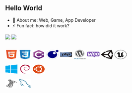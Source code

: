 ## Hello World

- 💬 About me: Web, Game, App Developer
- ⚡ Fun fact: how did it work?

<div align="left">
  <img height="180em" src="https://github-readme-stats.vercel.app/api?username=islandesilva&show_icons=true&theme=dark&include_all_commits=true&count_private=true"/>
  <img height="180em" src="https://github-readme-stats.vercel.app/api/top-langs/?username=islandesilva&layout=compact&langs_count=7&theme=dark"/>
</div></p>
  
  <div style="display: inline_block">
  <!--Linguagens --><br>
  <img align="center" alt="HTML5" height="30" width="40" src="https://raw.githubusercontent.com/devicons/devicon/master/icons/html5/html5-original.svg">
  <img align="center" alt="CSS3" height="30" width="40" src="https://raw.githubusercontent.com/devicons/devicon/master/icons/css3/css3-original.svg">
  <img align="center" alt="Csharp" height="30" width="40" src="https://raw.githubusercontent.com/devicons/devicon/master/icons/csharp/csharp-original.svg">   
  <img align="center" alt="LUA" height="30" width="40" src="https://github.com/devicons/devicon/blob/master/icons/lua/lua-original.svg">   
  <img align="center" alt="PHP" height="30" width="40" src="https://github.com/devicons/devicon/blob/master/icons/php/php-original.svg">  
  <img align="center" alt="WPress" height="30" width="40" src="https://github.com/devicons/devicon/blob/master/icons/wordpress/wordpress-original.svg">   
  <img align="center" alt="Woo" height="30" width="40" src="https://github.com/devicons/devicon/blob/master/icons/woocommerce/woocommerce-original.svg">  
  <img align="center" alt="Unity" height="30" width="40" src="https://github.com/devicons/devicon/blob/master/icons/unity/unity-original.svg">   
  <img align="center" alt="Unreal" height="30" width="40" src="https://github.com/devicons/devicon/blob/master/icons/unrealengine/unrealengine-original.svg">     
</div>
<!--Sistemas Operacionais --><br>
  <div style="display: inline_block">
  <img align="center" alt="Windows" height="30" width="40" src="https://github.com/devicons/devicon/blob/master/icons/windows8/windows8-original.svg">
  <img align="center" alt="Debian" height="30" width="40" src="https://github.com/devicons/devicon/blob/master/icons/debian/debian-original.svg">
  <img align="center" alt="Ubuntu" height="30" width="40" src="https://github.com/devicons/devicon/blob/master/icons/ubuntu/ubuntu-plain.svg">   
</div>
<!--Base de Dados --><br>
  <div style="display: inline_block">
  <img align="center" alt="MSSQL" height="30" width="40" src="https://github.com/devicons/devicon/blob/master/icons/microsoftsqlserver/microsoftsqlserver-plain.svg">
  <img align="center" alt="MYSQL" height="30" width="40" src="https://github.com/devicons/devicon/blob/master/icons/mysql/mysql-original.svg">
</div>
